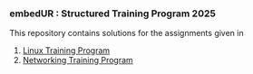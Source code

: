 ### **embedUR : Structured Training Program 2025**
This repository contains solutions for the assignments given in 
1. [Linux Training Program](https://github.com/Sharath15eUR/dineshprabhu/tree/main/Linux_Training_Program)
2. [Networking Training Program](https://github.com/Sharath15eUR/dineshprabhu/tree/main/Networking_Training_Program)
